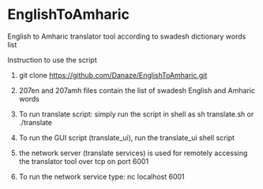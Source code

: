 # EnglishToAmharic
English to Amharic translator tool according to swadesh dictionary words list


Instruction to use the script

1. git clone https://github.com/Danaze/EnglishToAmharic.git

2. 207en and 207amh files contain the list of swadesh English and Amharic words

3. To run translate script: simply run the script in shell as sh translate.sh or ./translate
4. To run the GUI script (translate_ui), run the translate_ui shell script
5. the network server (translate services) is used for remotely accessing the translator tool over tcp on port 6001

6. To run the network service type: nc localhost 6001


 
